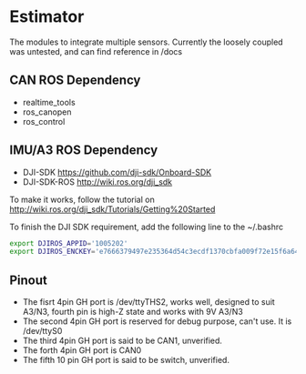 # Estimator
The modules to integrate multiple sensors. Currently the loosely coupled was untested, and can find reference in /docs

## CAN ROS Dependency
- realtime_tools
- ros_canopen
- ros_control

## IMU/A3 ROS Dependency
- DJI-SDK https://github.com/dji-sdk/Onboard-SDK
- DJI-SDK-ROS http://wiki.ros.org/dji_sdk

To make it works, follow the tutorial on http://wiki.ros.org/dji_sdk/Tutorials/Getting%20Started

To finish the DJI SDK requirement, add the following line to the ~/.bashrc
```bash
export DJIROS_APPID='1005202'
export DJIROS_ENCKEY='e7666379497e235364d54c3ecdf1370cbfa009f72e15f6a64451f38e1e5b83ba'
```

## Pinout
- The fisrt 4pin GH port is /dev/ttyTHS2, works well, designed to suit A3/N3, fourth pin is high-Z state and works with 9V A3/N3
- The second 4pin GH port is reserved for debug purpose, can't use. It is /dev/ttyS0
- The third 4pin GH port is said to be CAN1, unverified.
- The forth 4pin GH port is CAN0
- The fifth 10 pin GH port is said to be switch, unverified.
